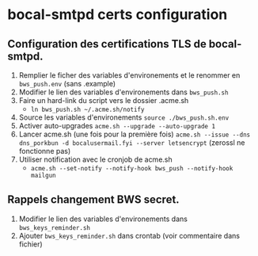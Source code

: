 # bocal-smtpd certs configuration

## Configuration des certifications TLS de bocal-smtpd.

1. Remplier le ficher des variables d'environements et le renommer en `bws_push.env` (sans .example)
2. Modifier le lien des variables d'environements dans `bws_push.sh`
3. Faire un hard-link du script vers le dossier .acme.sh
    - `ln bws_push.sh ~/.acme.sh/notify`
4. Source les variables d'environements `source ./bws_push.sh.env`
5. Activer auto-upgrades `acme.sh --upgrade --auto-upgrade 1`
6. Lancer acme.sh (une fois pour la première fois) `acme.sh --issue --dns dns_porkbun -d bocalusermail.fyi --server letsencrypt` (zerossl ne fonctionne pas)
7. Utiliser notification avec le cronjob de acme.sh
    - `acme.sh --set-notify --notify-hook bws_push --notify-hook mailgun`

## Rappels changement BWS secret.

1. Modifier le lien des variables d'environements dans `bws_keys_reminder.sh`
2. Ajouter `bws_keys_reminder.sh` dans crontab (voir commentaire dans fichier)
